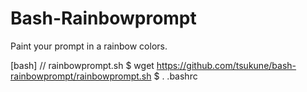 # Bash-Rainbowprompt

Paint your prompt in a rainbow colors.

[bash]
// rainbowprompt.sh
$ wget https://github.com/tsukune/bash-rainbowprompt/rainbowprompt.sh
$ . .bashrc


